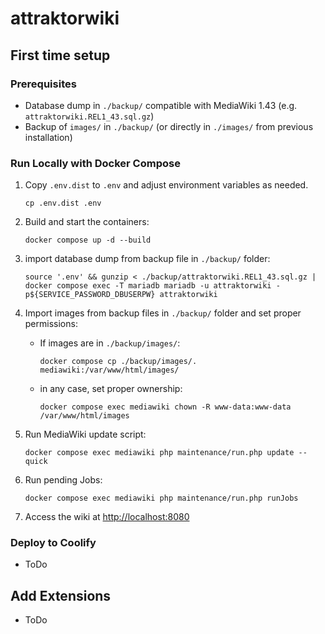 # attraktorwiki

## First time setup

### Prerequisites

- Database dump in `./backup/` compatible with MediaWiki 1.43 (e.g. `attraktorwiki.REL1_43.sql.gz`)
- Backup of `images/` in `./backup/` (or directly in `./images/` from previous installation)

### Run Locally with Docker Compose

1. Copy `.env.dist` to `.env` and adjust environment variables as needed.

   ```shell
   cp .env.dist .env
   ```

2. Build and start the containers:

   ```shell
   docker compose up -d --build
   ```

3. import database dump from backup file in `./backup/` folder:

   ```shell
   source '.env' && gunzip < ./backup/attraktorwiki.REL1_43.sql.gz | docker compose exec -T mariadb mariadb -u attraktorwiki -p${SERVICE_PASSWORD_DBUSERPW} attraktorwiki
   ```

4. Import images from backup files in `./backup/` folder and set proper permissions:

   - If images are in `./backup/images/`:

     ```shell
     docker compose cp ./backup/images/. mediawiki:/var/www/html/images/
     ```

   - in any case, set proper ownership:

      ```shell
      docker compose exec mediawiki chown -R www-data:www-data /var/www/html/images
      ```

5. Run MediaWiki update script:

   ```shell
   docker compose exec mediawiki php maintenance/run.php update --quick
   ```

6. Run pending Jobs:

   ```shell
   docker compose exec mediawiki php maintenance/run.php runJobs
   ```

7. Access the wiki at <http://localhost:8080>

### Deploy to Coolify

- ToDo

## Add Extensions

- ToDo
